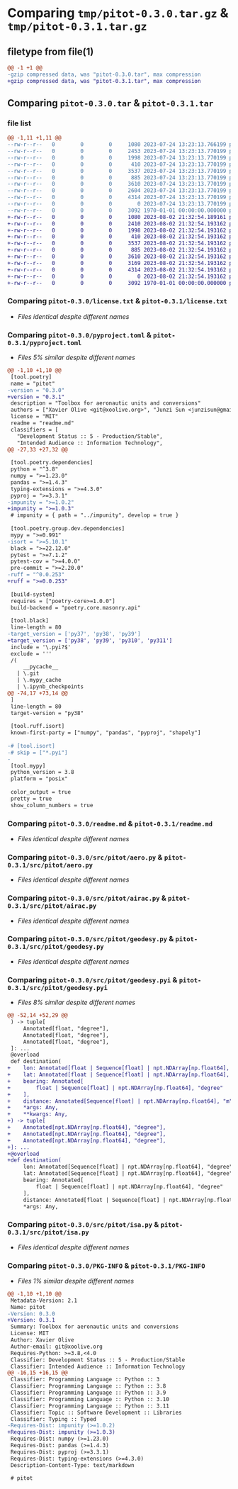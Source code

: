 # Comparing `tmp/pitot-0.3.0.tar.gz` & `tmp/pitot-0.3.1.tar.gz`

## filetype from file(1)

```diff
@@ -1 +1 @@
-gzip compressed data, was "pitot-0.3.0.tar", max compression
+gzip compressed data, was "pitot-0.3.1.tar", max compression
```

## Comparing `pitot-0.3.0.tar` & `pitot-0.3.1.tar`

### file list

```diff
@@ -1,11 +1,11 @@
--rw-r--r--   0        0        0     1080 2023-07-24 13:23:13.766199 pitot-0.3.0/license.txt
--rw-r--r--   0        0        0     2453 2023-07-24 13:23:13.770199 pitot-0.3.0/pyproject.toml
--rw-r--r--   0        0        0     1998 2023-07-24 13:23:13.770199 pitot-0.3.0/readme.md
--rw-r--r--   0        0        0      410 2023-07-24 13:23:13.770199 pitot-0.3.0/src/pitot/__init__.py
--rw-r--r--   0        0        0     3537 2023-07-24 13:23:13.770199 pitot-0.3.0/src/pitot/aero.py
--rw-r--r--   0        0        0      885 2023-07-24 13:23:13.770199 pitot-0.3.0/src/pitot/airac.py
--rw-r--r--   0        0        0     3610 2023-07-24 13:23:13.770199 pitot-0.3.0/src/pitot/geodesy.py
--rw-r--r--   0        0        0     2604 2023-07-24 13:23:13.770199 pitot-0.3.0/src/pitot/geodesy.pyi
--rw-r--r--   0        0        0     4314 2023-07-24 13:23:13.770199 pitot-0.3.0/src/pitot/isa.py
--rw-r--r--   0        0        0        0 2023-07-24 13:23:13.770199 pitot-0.3.0/src/pitot/py.typed
--rw-r--r--   0        0        0     3092 1970-01-01 00:00:00.000000 pitot-0.3.0/PKG-INFO
+-rw-r--r--   0        0        0     1080 2023-08-02 21:32:54.189161 pitot-0.3.1/license.txt
+-rw-r--r--   0        0        0     2410 2023-08-02 21:32:54.193162 pitot-0.3.1/pyproject.toml
+-rw-r--r--   0        0        0     1998 2023-08-02 21:32:54.193162 pitot-0.3.1/readme.md
+-rw-r--r--   0        0        0      410 2023-08-02 21:32:54.193162 pitot-0.3.1/src/pitot/__init__.py
+-rw-r--r--   0        0        0     3537 2023-08-02 21:32:54.193162 pitot-0.3.1/src/pitot/aero.py
+-rw-r--r--   0        0        0      885 2023-08-02 21:32:54.193162 pitot-0.3.1/src/pitot/airac.py
+-rw-r--r--   0        0        0     3610 2023-08-02 21:32:54.193162 pitot-0.3.1/src/pitot/geodesy.py
+-rw-r--r--   0        0        0     3169 2023-08-02 21:32:54.193162 pitot-0.3.1/src/pitot/geodesy.pyi
+-rw-r--r--   0        0        0     4314 2023-08-02 21:32:54.193162 pitot-0.3.1/src/pitot/isa.py
+-rw-r--r--   0        0        0        0 2023-08-02 21:32:54.193162 pitot-0.3.1/src/pitot/py.typed
+-rw-r--r--   0        0        0     3092 1970-01-01 00:00:00.000000 pitot-0.3.1/PKG-INFO
```

### Comparing `pitot-0.3.0/license.txt` & `pitot-0.3.1/license.txt`

 * *Files identical despite different names*

### Comparing `pitot-0.3.0/pyproject.toml` & `pitot-0.3.1/pyproject.toml`

 * *Files 5% similar despite different names*

```diff
@@ -1,10 +1,10 @@
 [tool.poetry]
 name = "pitot"
-version = "0.3.0"
+version = "0.3.1"
 description = "Toolbox for aeronautic units and conversions"
 authors = ["Xavier Olive <git@xoolive.org>", "Junzi Sun <junzisun@gmail.com>"]
 license = "MIT"
 readme = "readme.md"
 classifiers = [
   "Development Status :: 5 - Production/Stable",
   "Intended Audience :: Information Technology",
@@ -27,33 +27,32 @@
 
 [tool.poetry.dependencies]
 python = "^3.8"
 numpy = ">=1.23.0"
 pandas = ">=1.4.3"
 typing-extensions = ">=4.3.0"
 pyproj = ">=3.3.1"
-impunity = ">=1.0.2"
+impunity = ">=1.0.3"
 # impunity = { path = "../impunity", develop = true }
 
 [tool.poetry.group.dev.dependencies]
 mypy = ">=0.991"
-isort = ">=5.10.1"
 black = ">=22.12.0"
 pytest = ">=7.1.2"
 pytest-cov = ">=4.0.0"
 pre-commit = ">=2.20.0"
-ruff = "^0.0.253"
+ruff = ">=0.0.253"
 
 [build-system]
 requires = ["poetry-core>=1.0.0"]
 build-backend = "poetry.core.masonry.api"
 
 [tool.black]
 line-length = 80
-target_version = ['py37', 'py38', 'py39']
+target_version = ['py38', 'py39', 'py310', 'py311']
 include = '\.pyi?$'
 exclude = '''
 /(
     __pycache__
   | \.git
   | \.mypy_cache
   | \.ipynb_checkpoints
@@ -74,17 +73,14 @@
 ]
 line-length = 80
 target-version = "py38"
 
 [tool.ruff.isort]
 known-first-party = ["numpy", "pandas", "pyproj", "shapely"]
 
-# [tool.isort]
-# skip = ["*.pyi"]
-
 [tool.mypy]
 python_version = 3.8
 platform = "posix"
 
 color_output = true
 pretty = true
 show_column_numbers = true
```

### Comparing `pitot-0.3.0/readme.md` & `pitot-0.3.1/readme.md`

 * *Files identical despite different names*

### Comparing `pitot-0.3.0/src/pitot/aero.py` & `pitot-0.3.1/src/pitot/aero.py`

 * *Files identical despite different names*

### Comparing `pitot-0.3.0/src/pitot/airac.py` & `pitot-0.3.1/src/pitot/airac.py`

 * *Files identical despite different names*

### Comparing `pitot-0.3.0/src/pitot/geodesy.py` & `pitot-0.3.1/src/pitot/geodesy.py`

 * *Files identical despite different names*

### Comparing `pitot-0.3.0/src/pitot/geodesy.pyi` & `pitot-0.3.1/src/pitot/geodesy.pyi`

 * *Files 8% similar despite different names*

```diff
@@ -52,14 +52,29 @@
 ) -> tuple[
     Annotated[float, "degree"],
     Annotated[float, "degree"],
     Annotated[float, "degree"],
 ]: ...
 @overload
 def destination(
+    lon: Annotated[float | Sequence[float] | npt.NDArray[np.float64], "degree"],
+    lat: Annotated[float | Sequence[float] | npt.NDArray[np.float64], "degree"],
+    bearing: Annotated[
+        float | Sequence[float] | npt.NDArray[np.float64], "degree"
+    ],
+    distance: Annotated[Sequence[float] | npt.NDArray[np.float64], "m"],
+    *args: Any,
+    **kwargs: Any,
+) -> tuple[
+    Annotated[npt.NDArray[np.float64], "degree"],
+    Annotated[npt.NDArray[np.float64], "degree"],
+    Annotated[npt.NDArray[np.float64], "degree"],
+]: ...
+@overload
+def destination(
     lon: Annotated[Sequence[float] | npt.NDArray[np.float64], "degree"],
     lat: Annotated[Sequence[float] | npt.NDArray[np.float64], "degree"],
     bearing: Annotated[
         float | Sequence[float] | npt.NDArray[np.float64], "degree"
     ],
     distance: Annotated[float | Sequence[float] | npt.NDArray[np.float64], "m"],
     *args: Any,
```

### Comparing `pitot-0.3.0/src/pitot/isa.py` & `pitot-0.3.1/src/pitot/isa.py`

 * *Files identical despite different names*

### Comparing `pitot-0.3.0/PKG-INFO` & `pitot-0.3.1/PKG-INFO`

 * *Files 1% similar despite different names*

```diff
@@ -1,10 +1,10 @@
 Metadata-Version: 2.1
 Name: pitot
-Version: 0.3.0
+Version: 0.3.1
 Summary: Toolbox for aeronautic units and conversions
 License: MIT
 Author: Xavier Olive
 Author-email: git@xoolive.org
 Requires-Python: >=3.8,<4.0
 Classifier: Development Status :: 5 - Production/Stable
 Classifier: Intended Audience :: Information Technology
@@ -16,15 +16,15 @@
 Classifier: Programming Language :: Python :: 3
 Classifier: Programming Language :: Python :: 3.8
 Classifier: Programming Language :: Python :: 3.9
 Classifier: Programming Language :: Python :: 3.10
 Classifier: Programming Language :: Python :: 3.11
 Classifier: Topic :: Software Development :: Libraries
 Classifier: Typing :: Typed
-Requires-Dist: impunity (>=1.0.2)
+Requires-Dist: impunity (>=1.0.3)
 Requires-Dist: numpy (>=1.23.0)
 Requires-Dist: pandas (>=1.4.3)
 Requires-Dist: pyproj (>=3.3.1)
 Requires-Dist: typing-extensions (>=4.3.0)
 Description-Content-Type: text/markdown
 
 # pitot
```

